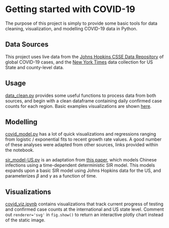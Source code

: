 # Getting started with COVID-19
The purpose of this project is simply to provide some basic tools for data cleaning, visualization, and modelling COVID-19 data in Python.

## Data Sources
This project uses live data from the [Johns Hopkins CSSE Data Repository](https://github.com/CSSEGISandData/COVID-19) of global COVID-19 cases, and the [New York Times](https://github.com/nytimes/covid-19-data) data collection for US State and county-level data.

## Usage
[data_clean.py](data_clean.py) provides some useful functions to process data from both sources, and begin with a clean dataframe containing daily confirmed case counts for each region. Basic examples visualizations are shown [here](covid_viz.ipynb).

## Modelling
[covid_model.py](covid_model.py) has a lot of quick visualizations and regressions ranging from logistic / exponential fits to recent growth rate values. A good number of these analyses were adapted from other sources, links provided within the notebook.

[sir_model-US.py](sir_model-US.py) is an adaptation from [this paper](https://arxiv.org/abs/2003.00122), which models Chinese infections using a time-dependent deterministic SIR model. This models expands upon a basic SIR model using Johns Hopkins data for the US, and parameterizes $\beta$ and $\gamma$ as a function of time. 

## Visualizations
[covid_viz.ipynb](covid_viz.ipynb) contains visualizations that track current progress of testing and confirmed case counts at the international and US state level. Comment out `renderer='svg'` in `fig.show()` to return an interactive plotly chart instead of the static image.
